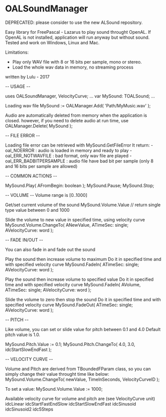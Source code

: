 # OALSoundManager

DEPRECATED: please consider to use the new ALSound repository.

Easy library for FreePascal - Lazarus to play sound throught OpenAL. If OpenAL is not installed, application will run anyway but without sound.
Tested and work on Windows, Linux and Mac.

Limitations:
  - Play only WAV file with 8 or 16 bits per sample, mono or stereo.
  - Load the whole wav data in memory, no streaming process

written by Lulu - 2017

-- USAGE --

uses OALSoundManager,
     VelocityCurve;
...
var
 MySound: TOALSound;
...


Loading wav file
   MySound := OALManager.Add( 'Path/MyMusic.wav' );

Audio are automatically deleted from memory when the application is closed.
however, if you need to delete audio at run time, use
   OALManager.Delete( MySound );



-- FILE ERROR --

Loading file error can be retrieved with
   MySound.GetFileError
It return:
    - oal_NOERROR : audio is loaded in memory and ready to play
    - oal_ERR_NOTWAVFILE : bad format, only wav file are played
    - oal_ERR_BADBITPERSAMPLE : audio file have bad bit per sample
                                (only 8 and 16 bits per sample are allowed)



-- COMMON ACTIONS --

   MySound.Play( AFromBegin: boolean );
   MySound.Pause;
   MySound.Stop;



-- VOLUME --
Volume range is [0..1000]

Get/set current volume of the sound
   MySound.Volume.Value // return single type value between 0 and 1000


Slide the volume to new value in specified time, using velocity curve
   MySound.Volume.ChangeTo( ANewValue, ATimeSec: single; AVelocityCurve: word );


-- FADE IN/OUT --

You can also fade in and fade out the sound

Play the sound then increase volume to maximum
Do it in specified time and with specified velocity curve
   MySound.FadeIn( ATimeSec: single; AVelocityCurve: word );



Play the sound then increase volume to specified value
Do it in specified time and with specified velocity curve
   MySound.FadeIn( AVolume, ATimeSec: single; AVelocityCurve: word );



Slide the volume to zero then stop the sound
Do it in specified time and with specified velocity curve
   MySound.FadeOut( ATimeSec: single; AVelocityCurve: word );



-- PITCH --

Like volume, you can set or slide value for pitch between 0.1 and 4.0
Default pitch value is 1.0.

   MySound.Pitch.Value := 0.1;
   MySound.Pitch.ChangeTo( 4.0, 3.0, idcStartSlowEndFast );



-- VELOCITY CURVE --

Volume and Pitch are derived from TBoundedFParam class, so you can
simply change their value throught time like below:
   MySound.Volume.ChangeTo( newValue, TimeInSeconds, VelocityCurveID );

To set a value:
   MySound.Volume.Value := 1000;

Available velocity curve for volume and pitch are (see VelocityCurve unit)
  idcLinear
  idcStartFastEndSlow
  idcStartSlowEndFast
  idcSinusoid
  idcSinusoid2
idc5Steps
